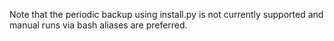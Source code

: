 Note that the periodic backup using install.py is not currently supported and manual runs via bash aliases are preferred.